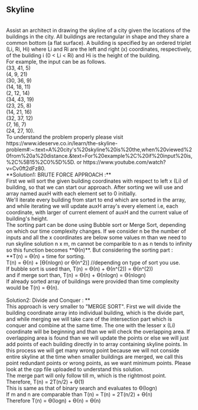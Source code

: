 ## Skyline
<br/>
Assist an architect in drawing the skyline of a city given the locations of the buildings in the city. All buildings are rectangular in shape and they share a common bottom (a flat surface). A building is specified by an ordered triplet (Li, Ri, Hi) where Li and Ri are the left and right (x) coordinates, respectively, of the building i (0 < Li < Ri) and Hi is the height of the building.<br/>
For example, the input can be as follows.<br/>
(33, 41, 5)<br/>
(4, 9, 21)<br/>
(30, 36, 9)<br/>
(14, 18, 11)<br/>
(2, 12, 14)<br/>
(34, 43, 19)<br/>
(23, 25, 8)<br/>
(14, 21, 16)<br/>
(32, 37, 12)<br/>
(7, 16, 7)<br/>
(24, 27, 10).<br/>
To understand the problem properly please visit https://www.ideserve.co.in/learn/the-skyline-problem#:~:text=A%20city's%20skyline%20is%20the,when%20viewed%20from%20a%20distance.&text=For%20example%2C%20if%20input%20is,%2C%5B15%2C0%5D%5D. or https://www.youtube.com/watch?v=Cv0ft2dFz80.<br/>
**Solution1: BRUTE FORCE APPROACH :** <br/>
First we will sort the given building coordinates with respect to left x (Li) of building, so that we can start our approach. After sorting we will use and array named auxH with each element set to 0 initially.<br/>
We'll iterate every building from start to end which are sorted in the array, and while iterating we will update auxH array's every element i.e, each coordinate, with larger of current element of auxH and the current value of building's height.<br/>
The sorting part can be done using Bubble sort or Merge Sort, depending on which our time complexity changes. If we consider n be the number of inputs and all the x coordinates are below some values m than we need to run skyline solution n x m, m cannot be comparible to n as n tends to infinity so this function becomes **Ѳ(n)**. But considering the sorting part : <br/>
**T(n) = Ѳ(n) + time for sorting.<br/>
T(n) = Ѳ(n) + [Ѳ(nlogn) or Ѳ(n^2)] //depending on type of sort you use.<br/>
If bubble sort is used than, T(n) = Ѳ(n) + Ѳ(n^(2)) = Ѳ(n^(2))<br/>
and if merge sort than, T(n) = Ѳ(n) + Ѳ(nlogn) = Ѳ(nlogn)<br/>
If already sorted array of buildings were provided than time complexity would be T(n) = Ѳ(n).<br/><br/>
Solution2: Divide and Conquer : ** <br/>
This approach is very smaller to "MERGE SORT". First we will divide the building coordinate array into individual building, which is the divide part, and while merging we will take care of the intersection part which is conquer and combine at the same time. The one with the lesser x (Li) coordinate will be beginning and than we will check the overlapping area. If overlapping area is found than we will update the points or else we will just add points of each building directly in to array containing skyline points. In this process we will get many wrong point because we will not conside entire skyline at the time when smaller buildings are merged, we call this point redundant points or wrong points, as we want minimum points. Please look at the cpp file uploaded to understand this solution.<br/>
The merge part will only follow till m, which is the rightmost point.<br/>
Therefore, T(n) = 2T(n/2) + Ѳ(1)<br/>
This is same as that of binary search and evaluates to Ѳ(logn)<br/>
If m and n are comparable than T(n) = T(n) = 2T(n/2) + Ѳ(n)<br/>
Therefore T(n) = Ѳ(logn) +  Ѳ(n) = Ѳ(n) <br/>
